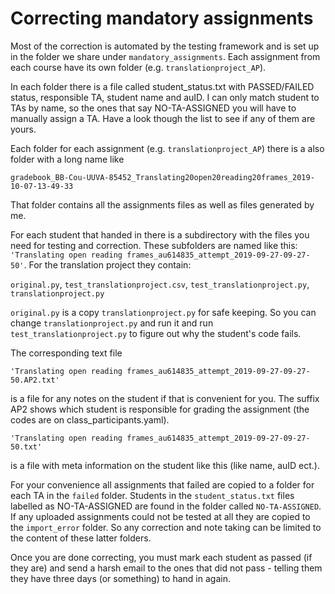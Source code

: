 
# Correcting mandatory assignments

Most of the correction is automated by the testing framework and is set up in the folder we share under `mandatory_assignments`. Each assignment from each course have its own folder (e.g. `translationproject_AP`).

In each folder there is a file called student_status.txt with PASSED/FAILED status, responsible TA, student name and auID. I can only match student to TAs by name, so the ones that say NO-TA-ASSIGNED you will have to manually assign a TA. Have a look though the list to see if any of them are yours. 

Each folder for each assignment (e.g. `translationproject_AP`) there is a also folder with a long name like

`gradebook_BB-Cou-UUVA-85452_Translating20open20reading20frames_2019-10-07-13-49-33`

That folder contains all the assignments files as well as files generated by me.

For each student that handed in there is a subdirectory with the files you need for testing and correction. These subfolders are named like this: `'Translating open reading frames_au614835_attempt_2019-09-27-09-27-50'`. For the translation project they contain:

`original.py`, `test_translationproject.csv`, `test_translationproject.py`, `translationproject.py`

`original.py` is a copy `translationproject.py` for safe keeping. So you can change `translationproject.py` and run it and run `test_translationproject.py` to figure out why the student's code fails.

The corresponding text file

`'Translating open reading frames_au614835_attempt_2019-09-27-09-27-50.AP2.txt'`

is a file for any notes on the student if that is convenient for you. The suffix AP2 shows which student is responsible for grading the assignment (the codes are on class_participants.yaml).

`'Translating open reading frames_au614835_attempt_2019-09-27-09-27-50.txt'`

is a file with meta information on the student like this (like name, auID ect.).

For your convenience all assignments that failed are copied to a folder for each TA in the `failed` folder. Students in the `student_status.txt` files labelled as NO-TA-ASSIGNED are found in the folder called `NO-TA-ASSIGNED`. If any uploaded assignments could not be tested at all they are copied to the `import_error` folder. So any correction and note taking can be limited to the content of these latter folders.

Once you are done correcting, you must mark each student as passed (if they are) and send a harsh email to the ones that did not pass - telling them they have three days (or something) to hand in again.
